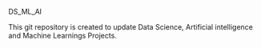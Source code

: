 DS_ML_AI

This git repository is created to update Data Science, Artificial intelligence and Machine Learnings Projects.
